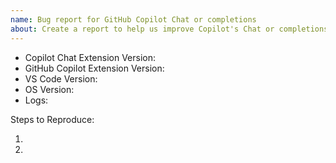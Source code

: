 ```yaml
---
name: Bug report for GitHub Copilot Chat or completions
about: Create a report to help us improve Copilot's Chat or completions interface in VS Code
---
```


<!-- Please search existing issues to avoid creating duplicates -->
<!-- Please attach logs to help us diagnose your issue -->

- Copilot Chat Extension Version:
- GitHub Copilot Extension Version:
- VS Code Version:
- OS Version:
- Logs:

Steps to Reproduce:

1.
2.
